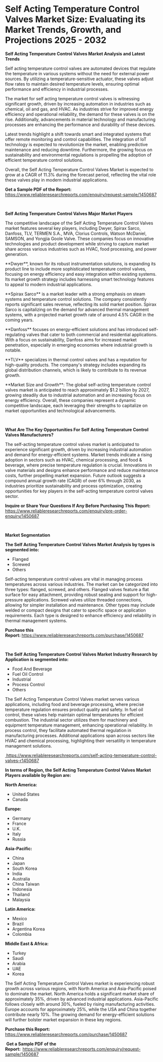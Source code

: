 <p><h1>Self Acting Temperature Control Valves Market Size: Evaluating its Market Trends, Growth, and Projections 2025 - 2032</h1></p><p><strong>Self Acting Temperature Control Valves Market Analysis and Latest Trends</strong></p>
<p><p>Self acting temperature control valves are automated devices that regulate the temperature in various systems without the need for external power sources. By utilizing a temperature-sensitive actuator, these valves adjust flow rates to maintain desired temperature levels, ensuring optimal performance and efficiency in industrial processes.</p><p>The market for self acting temperature control valves is witnessing significant growth, driven by increasing automation in industries such as chemical, oil and gas, and HVAC. As industries strive for improved energy efficiency and operational reliability, the demand for these valves is on the rise. Additionally, advancements in material technology and manufacturing processes are enhancing the performance and durability of these devices.</p><p>Latest trends highlight a shift towards smart and integrated systems that offer remote monitoring and control capabilities. The integration of IoT technology is expected to revolutionize the market, enabling predictive maintenance and reducing downtime. Furthermore, the growing focus on sustainability and environmental regulations is propelling the adoption of efficient temperature control solutions.</p><p>Overall, the Self Acting Temperature Control Valves Market is expected to grow at a CAGR of 11.3% during the forecast period, reflecting the vital role these valves play in modern industrial applications.</p></p>
<p><strong>Get a Sample PDF of the Report:&nbsp;</strong> <a href="https://www.reliableresearchreports.com/enquiry/request-sample/1450687?utm_campaign=2098&utm_medium=2&utm_source=Github&utm_content=ia&utm_term=16042025&utm_id=self-acting-temperature-control-valves">https://www.reliableresearchreports.com/enquiry/request-sample/1450687</a></p>
<p>&nbsp;</p>
<p><strong>Self Acting Temperature Control Valves Major Market Players</strong></p>
<p><p>The competitive landscape of the Self Acting Temperature Control Valves market features several key players, including Dwyer, Spirax Sarco, Danfoss, TLV, TERMEN S.A., MVA, Clorius Controls, Watson McDaniel, SAMSON, and Yongjia Goole Valve. These companies focus on innovative technologies and product development while striving to capture market share across various industries such as HVAC, food processing, and power generation.</p><p>**Dwyer**, known for its robust instrumentation solutions, is expanding its product line to include more sophisticated temperature control valves, focusing on energy efficiency and easy integration within existing systems. Its market growth strategy includes harnessing smart technology features to appeal to modern industrial applications.</p><p>**Spirax Sarco** is a market leader with a strong emphasis on steam systems and temperature control solutions. The company consistently reports significant sales revenue, reflecting its solid market position. Spirax Sarco is capitalizing on the demand for advanced thermal management systems, with a projected market growth rate of around 4.5% CAGR in the coming years.</p><p>**Danfoss** focuses on energy-efficient solutions and has introduced self-regulating valves that cater to both commercial and residential applications. With a focus on sustainability, Danfoss aims for increased market penetration, especially in emerging economies where industrial growth is notable.</p><p>**TLV** specializes in thermal control valves and has a reputation for high-quality products. The company's strategy includes expanding its global distribution channels, which is likely to contribute to its revenue growth.</p><p>**Market Size and Growth**: The global self-acting temperature control valves market is anticipated to reach approximately $1.2 billion by 2027, growing steadily due to industrial automation and an increasing focus on energy efficiency. Overall, these companies represent a dynamic competitive landscape, each leveraging their strengths to capitalize on market opportunities and technological advancements.</p></p>
<p>&nbsp;</p>
<p><strong>What Are The Key Opportunities For Self Acting Temperature Control Valves Manufacturers?</strong></p>
<p><p>The self-acting temperature control valves market is anticipated to experience significant growth, driven by increasing industrial automation and demand for energy-efficient systems. Market trends indicate a rising adoption in sectors such as HVAC, chemical processing, and food & beverage, where precise temperature regulation is crucial. Innovations in valve materials and designs enhance performance and reduce maintenance costs, further propelling market expansion. Future outlook suggests a compound annual growth rate (CAGR) of over 6% through 2030, as industries prioritize sustainability and process optimization, creating opportunities for key players in the self-acting temperature control valves sector.</p></p>
<p><strong>Inquire or Share Your Questions If Any Before Purchasing This Report:</strong> <a href="https://www.reliableresearchreports.com/enquiry/pre-order-enquiry/1450687?utm_campaign=2098&utm_medium=2&utm_source=Github&utm_content=ia&utm_term=16042025&utm_id=self-acting-temperature-control-valves">https://www.reliableresearchreports.com/enquiry/pre-order-enquiry/1450687</a></p>
<p>&nbsp;</p>
<p><strong>Market Segmentation</strong></p>
<p><strong>The Self Acting Temperature Control Valves Market Analysis by types is segmented into:</strong></p>
<p><ul><li>Flanged</li><li>Screwed</li><li>Others</li></ul></p>
<p><p>Self-acting temperature control valves are vital in managing process temperatures across various industries. The market can be categorized into three types: flanged, screwed, and others. Flanged valves feature a flat surface for easy attachment, providing robust sealing and support for high-pressure applications. Screwed valves utilize threaded connections, allowing for simpler installation and maintenance. Other types may include welded or compact designs that cater to specific space or application requirements. Each type is designed to enhance efficiency and reliability in thermal management systems.</p></p>
<p><strong>Purchase this Report:&nbsp;</strong><a href="https://www.reliableresearchreports.com/purchase/1450687?utm_campaign=2098&utm_medium=2&utm_source=Github&utm_content=ia&utm_term=16042025&utm_id=self-acting-temperature-control-valves">https://www.reliableresearchreports.com/purchase/1450687</a></p>
<p>&nbsp;</p>
<p><strong>The Self Acting Temperature Control Valves Market Industry Research by Application is segmented into:</strong></p>
<p><ul><li>Food And Beverage</li><li>Fuel Oil Control</li><li>Industrial</li><li>Process Control</li><li>Others</li></ul></p>
<p><p>The Self Acting Temperature Control Valves market serves various applications, including food and beverage processing, where precise temperature regulation ensures product quality and safety. In fuel oil control, these valves help maintain optimal temperatures for efficient combustion. The industrial sector utilizes them for machinery and equipment temperature management, enhancing operational reliability. In process control, they facilitate automated thermal regulation in manufacturing processes. Additional applications span across sectors like HVAC and chemical processing, highlighting their versatility in temperature management solutions.</p></p>
<p><a href="https://www.reliableresearchreports.com/self-acting-temperature-control-valves-r1450687?utm_campaign=2098&utm_medium=2&utm_source=Github&utm_content=ia&utm_term=16042025&utm_id=self-acting-temperature-control-valves">&nbsp;https://www.reliableresearchreports.com/self-acting-temperature-control-valves-r1450687</a></p>
<p><strong>In terms of Region, the Self Acting Temperature Control Valves Market Players available by Region are:</strong></p>
<p>
    <p> <strong> North America: </strong>
        <ul>
            <li>United States</li>
            <li>Canada</li>
        </ul>
        </p> 
    <p> <strong> Europe: </strong>
        <ul>
            <li>Germany</li>
            <li>France</li>
            <li>U.K.</li>
            <li>Italy</li>
            <li>Russia</li>
        </ul>
        </p> 
    <p> <strong> Asia-Pacific: </strong>
        <ul>
            <li>China</li>
            <li>Japan</li>
            <li>South Korea</li>
            <li>India</li>
            <li>Australia</li>
            <li>China Taiwan</li>
            <li>Indonesia</li>
            <li>Thailand</li>
            <li>Malaysia</li>
        </ul>
        </p> 
    <p> <strong> Latin America: </strong>
        <ul>
            <li>Mexico</li>
            <li>Brazil</li>
            <li>Argentina Korea</li>
            <li>Colombia</li>
        </ul>
        </p> 
    <p> <strong> Middle East & Africa: </strong>
        <ul>
            <li>Turkey</li>
            <li>Saudi</li>
            <li>Arabia</li>
            <li>UAE</li>
            <li>Korea</li>
        </ul>
    </p>
    </p>
<p><p>The Self Acting Temperature Control Valves market is experiencing robust growth across various regions, with North America and Asia-Pacific poised to dominate the market. North America holds a significant market share of approximately 35%, driven by advanced industrial applications. Asia-Pacific follows closely with around 30%, fueled by rising manufacturing activities. Europe accounts for approximately 25%, while the USA and China together contribute nearly 10%. The growing demand for energy-efficient solutions will further bolster market expansion in these key regions.</p></p>
<p><strong>Purchase this Report: </strong><a href="https://www.reliableresearchreports.com/purchase/1450687?utm_campaign=2098&utm_medium=2&utm_source=Github&utm_content=ia&utm_term=16042025&utm_id=self-acting-temperature-control-valves">https://www.reliableresearchreports.com/purchase/1450687</a></p>
<p>&nbsp;<strong>Get a Sample PDF of the Report:&nbsp;&nbsp;</strong><a href="https://www.reliableresearchreports.com/enquiry/request-sample/1450687?utm_campaign=2098&utm_medium=2&utm_source=Github&utm_content=ia&utm_term=16042025&utm_id=self-acting-temperature-control-valves">https://www.reliableresearchreports.com/enquiry/request-sample/1450687</a></p>
<p><strong></strong></p>
<p><p></p><p></p><p></p></p>